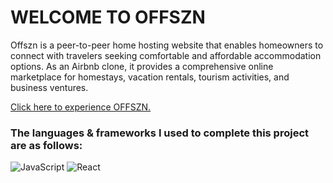 # WELCOME TO OFFSZN

Offszn is a peer-to-peer home hosting website that enables homeowners to connect with travelers seeking comfortable and affordable accommodation options. As an Airbnb clone, it provides a comprehensive online marketplace for homestays, vacation rentals, tourism activities, and business ventures.

[Click here to experience OFFSZN.](https://sadiqs-auth-me.onrender.com)

### The languages & frameworks I used to complete this project are as follows:

![JavaScript](https://img.shields.io/badge/javascript-%23323330.svg?style=for-the-badge&logo=javascript&logoColor=%23F7DF1E)
![React](https://img.shields.io/badge/react-%2320232a.svg?style=for-the-badge&logo=react&logoColor=%2361DAFB)
